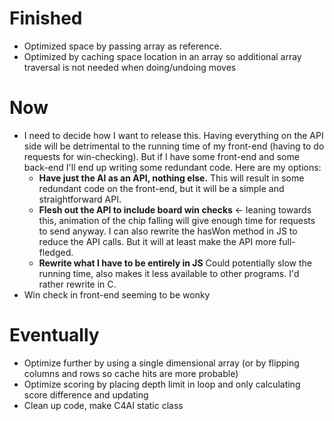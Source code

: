 Finished
========
- Optimized space by passing array as reference.
- Optimized by caching space location in an array so additional array traversal is not needed when doing/undoing moves

Now
===
- I need to decide how I want to release this. Having everything on the API side will be detrimental to the running time of my front-end (having to do requests for win-checking). But if I have some front-end and some back-end I'll end up writing some redundant code. Here are my options:
	- <b>Have just the AI as an API, nothing else.</b> This will result in some redundant code on the front-end, but it will be a simple and straightforward API.
	- <b>Flesh out the API to include board win checks</b> <- leaning towards this, animation of the chip falling will give enough time for requests to send anyway. I can also rewrite the hasWon method in JS to reduce the API calls. But it will at least make the API more full-fledged.
	- <b>Rewrite what I have to be entirely in JS</b> Could potentially slow the running time, also makes it less available to other programs. I'd rather rewrite in C.
- Win check in front-end seeming to be wonky

Eventually
==========
- Optimize further by using a single dimensional array (or by flipping columns and rows so cache hits are more probable)
- Optimize scoring by placing depth limit in loop and only calculating score difference and updating
- Clean up code, make C4AI static class
